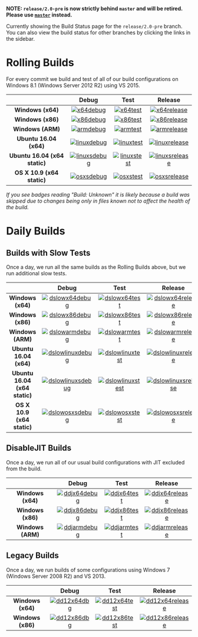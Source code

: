 **NOTE: `release/2.0-pre` is now strictly behind `master` and will be retired. Please use [`master`](https://github.com/Microsoft/ChakraCore/wiki/Build-Status) instead.**

Currently showing the Build Status page for the `release/2.0-pre` branch. You can also view the build status for other branches by clicking the links in the sidebar.

# Rolling Builds

For every commit we build and test of all of our build configurations on Windows 8.1 (Windows Server 2012 R2) using VS 2015.

|                               | __Debug__ | __Test__ | __Release__ |
|:-----------------------------:|:---------:|:--------:|:-----------:|
| __Windows (x64)__             | [![x64debug][x64dbgicon]][x64dbglink] | [![x64test][x64testicon]][x64testlink] | [![x64release][x64relicon]][x64rellink] |
| __Windows (x86)__             | [![x86debug][x86dbgicon]][x86dbglink] | [![x86test][x86testicon]][x86testlink] | [![x86release][x86relicon]][x86rellink] |
| __Windows (ARM)__             | [![armdebug][armdbgicon]][armdbglink] | [![armtest][armtesticon]][armtestlink] | [![armrelease][armrelicon]][armrellink] |
| __Ubuntu 16.04 (x64)__        | [![linuxdebug][linuxdbgicon]][linuxdbglink] | [![linuxtest][linuxtesticon]][linuxtestlink] | [![linuxrelease][linuxrelicon]][linuxrellink] |
| __Ubuntu 16.04 (x64 static)__ | [![linuxsdebug][linuxsdbgicon]][linuxsdbglink] | [![linuxstest][linuxstesticon]][linuxstestlink] | [![linuxsrelease][linuxsrelicon]][linuxsrellink] |
| __OS X 10.9 (x64 static)__    | [![osxsdebug][osxsdbgicon]][osxsdbglink] | [![osxstest][osxstesticon]][osxstestlink] | [![osxsrelease][osxsrelicon]][osxsrellink] |

*If you see badges reading "Build: Unknown" it is likely because a build was skipped due to changes being only in files known not to affect the health of the build.*

[x64dbgicon]: https://ci2.dot.net/job/Microsoft_ChakraCore/job/release_2.0/job/x64_debug/badge/icon
[x64dbglink]: https://ci2.dot.net/job/Microsoft_ChakraCore/job/release_2.0/job/x64_debug/
[x64testicon]: https://ci2.dot.net/job/Microsoft_ChakraCore/job/release_2.0/job/x64_test/badge/icon
[x64testlink]: https://ci2.dot.net/job/Microsoft_ChakraCore/job/release_2.0/job/x64_test/
[x64relicon]: https://ci2.dot.net/job/Microsoft_ChakraCore/job/release_2.0/job/x64_release/badge/icon
[x64rellink]: https://ci2.dot.net/job/Microsoft_ChakraCore/job/release_2.0/job/x64_release/

[x86dbgicon]: https://ci2.dot.net/job/Microsoft_ChakraCore/job/release_2.0/job/x86_debug/badge/icon
[x86dbglink]: https://ci2.dot.net/job/Microsoft_ChakraCore/job/release_2.0/job/x86_debug/
[x86testicon]: https://ci2.dot.net/job/Microsoft_ChakraCore/job/release_2.0/job/x86_test/badge/icon
[x86testlink]: https://ci2.dot.net/job/Microsoft_ChakraCore/job/release_2.0/job/x86_test/
[x86relicon]: https://ci2.dot.net/job/Microsoft_ChakraCore/job/release_2.0/job/x86_release/badge/icon
[x86rellink]: https://ci2.dot.net/job/Microsoft_ChakraCore/job/release_2.0/job/x86_release/

[armdbgicon]: https://ci2.dot.net/job/Microsoft_ChakraCore/job/release_2.0/job/arm_debug/badge/icon
[armdbglink]: https://ci2.dot.net/job/Microsoft_ChakraCore/job/release_2.0/job/arm_debug/
[armtesticon]: https://ci2.dot.net/job/Microsoft_ChakraCore/job/release_2.0/job/arm_test/badge/icon
[armtestlink]: https://ci2.dot.net/job/Microsoft_ChakraCore/job/release_2.0/job/arm_test/
[armrelicon]: https://ci2.dot.net/job/Microsoft_ChakraCore/job/release_2.0/job/arm_release/badge/icon
[armrellink]: https://ci2.dot.net/job/Microsoft_ChakraCore/job/release_2.0/job/arm_release/

[linuxdbgicon]: https://ci2.dot.net/job/Microsoft_ChakraCore/job/release_2.0/job/ubuntu_linux_debug/badge/icon
[linuxdbglink]: https://ci2.dot.net/job/Microsoft_ChakraCore/job/release_2.0/job/ubuntu_linux_debug/
[linuxtesticon]: https://ci2.dot.net/job/Microsoft_ChakraCore/job/release_2.0/job/ubuntu_linux_test/badge/icon
[linuxtestlink]: https://ci2.dot.net/job/Microsoft_ChakraCore/job/release_2.0/job/ubuntu_linux_test/
[linuxrelicon]: https://ci2.dot.net/job/Microsoft_ChakraCore/job/release_2.0/job/ubuntu_linux_release/badge/icon
[linuxrellink]: https://ci2.dot.net/job/Microsoft_ChakraCore/job/release_2.0/job/ubuntu_linux_release/

[linuxsdbgicon]: https://ci2.dot.net/job/Microsoft_ChakraCore/job/release_2.0/job/ubuntu_linux_debug_static/badge/icon
[linuxsdbglink]: https://ci2.dot.net/job/Microsoft_ChakraCore/job/release_2.0/job/ubuntu_linux_debug_static/
[linuxstesticon]: https://ci2.dot.net/job/Microsoft_ChakraCore/job/release_2.0/job/ubuntu_linux_test_static/badge/icon
[linuxstestlink]: https://ci2.dot.net/job/Microsoft_ChakraCore/job/release_2.0/job/ubuntu_linux_test_static/
[linuxsrelicon]: https://ci2.dot.net/job/Microsoft_ChakraCore/job/release_2.0/job/ubuntu_linux_release_static/badge/icon
[linuxsrellink]: https://ci2.dot.net/job/Microsoft_ChakraCore/job/release_2.0/job/ubuntu_linux_release_static/

[osxsdbgicon]: https://ci2.dot.net/job/Microsoft_ChakraCore/job/release_2.0/job/osx_osx_debug_static/badge/icon
[osxsdbglink]: https://ci2.dot.net/job/Microsoft_ChakraCore/job/release_2.0/job/osx_osx_debug_static/
[osxstesticon]: https://ci2.dot.net/job/Microsoft_ChakraCore/job/release_2.0/job/osx_osx_test_static/badge/icon
[osxstestlink]: https://ci2.dot.net/job/Microsoft_ChakraCore/job/release_2.0/job/osx_osx_test_static/
[osxsrelicon]: https://ci2.dot.net/job/Microsoft_ChakraCore/job/release_2.0/job/osx_osx_release_static/badge/icon
[osxsrellink]: https://ci2.dot.net/job/Microsoft_ChakraCore/job/release_2.0/job/osx_osx_release_static/

# Daily Builds

## Builds with Slow Tests

Once a day, we run all the same builds as the Rolling Builds above, but we run additional slow tests.

|                               | __Debug__ | __Test__ | __Release__ |
|:-----------------------------:|:---------:|:--------:|:-----------:|
| __Windows (x64)__             | [![dslowx64debug][dslowx64dbgicon]][dslowx64dbglink] | [![dslowx64test][dslowx64testicon]][dslowx64testlink] | [![dslowx64release][dslowx64relicon]][dslowx64rellink] |
| __Windows (x86)__             | [![dslowx86debug][dslowx86dbgicon]][dslowx86dbglink] | [![dslowx86test][dslowx86testicon]][dslowx86testlink] | [![dslowx86release][dslowx86relicon]][dslowx86rellink] |
| __Windows (ARM)__             | [![dslowarmdebug][dslowarmdbgicon]][dslowarmdbglink] | [![dslowarmtest][dslowarmtesticon]][dslowarmtestlink] | [![dslowarmrelease][dslowarmrelicon]][dslowarmrellink] |
| __Ubuntu 16.04 (x64)__        | [![dslowlinuxdebug][dslowlinuxdbgicon]][dslowlinuxdbglink] | [![dslowlinuxtest][dslowlinuxtesticon]][dslowlinuxtestlink] | [![dslowlinuxrelease][dslowlinuxrelicon]][dslowlinuxrellink] |
| __Ubuntu 16.04 (x64 static)__ | [![dslowlinuxsdebug][dslowlinuxsdbgicon]][dslowlinuxsdbglink] | [![dslowlinuxstest][dslowlinuxstesticon]][dslowlinuxstestlink] | [![dslowlinuxsrelease][dslowlinuxsrelicon]][dslowlinuxsrellink] |
| __OS X 10.9 (x64 static)__    | [![dslowosxsdebug][dslowosxsdbgicon]][dslowosxsdbglink] | [![dslowosxstest][dslowosxstesticon]][dslowosxstestlink] | [![dslowosxsrelease][dslowosxsrelicon]][dslowosxsrellink] |

[dslowx64dbgicon]: https://ci2.dot.net/job/Microsoft_ChakraCore/job/release_2.0/job/daily_slow_x64_debug/badge/icon
[dslowx64dbglink]: https://ci2.dot.net/job/Microsoft_ChakraCore/job/release_2.0/job/daily_slow_x64_debug/
[dslowx64testicon]: https://ci2.dot.net/job/Microsoft_ChakraCore/job/release_2.0/job/daily_slow_x64_test/badge/icon
[dslowx64testlink]: https://ci2.dot.net/job/Microsoft_ChakraCore/job/release_2.0/job/daily_slow_x64_test/
[dslowx64relicon]: https://ci2.dot.net/job/Microsoft_ChakraCore/job/release_2.0/job/daily_slow_x64_release/badge/icon
[dslowx64rellink]: https://ci2.dot.net/job/Microsoft_ChakraCore/job/release_2.0/job/daily_slow_x64_release/

[dslowx86dbgicon]: https://ci2.dot.net/job/Microsoft_ChakraCore/job/release_2.0/job/daily_slow_x86_debug/badge/icon
[dslowx86dbglink]: https://ci2.dot.net/job/Microsoft_ChakraCore/job/release_2.0/job/daily_slow_x86_debug/
[dslowx86testicon]: https://ci2.dot.net/job/Microsoft_ChakraCore/job/release_2.0/job/daily_slow_x86_test/badge/icon
[dslowx86testlink]: https://ci2.dot.net/job/Microsoft_ChakraCore/job/release_2.0/job/daily_slow_x86_test/
[dslowx86relicon]: https://ci2.dot.net/job/Microsoft_ChakraCore/job/release_2.0/job/daily_slow_x86_release/badge/icon
[dslowx86rellink]: https://ci2.dot.net/job/Microsoft_ChakraCore/job/release_2.0/job/daily_slow_x86_release/

[dslowarmdbgicon]: https://ci2.dot.net/job/Microsoft_ChakraCore/job/release_2.0/job/daily_slow_arm_debug/badge/icon
[dslowarmdbglink]: https://ci2.dot.net/job/Microsoft_ChakraCore/job/release_2.0/job/daily_slow_arm_debug/
[dslowarmtesticon]: https://ci2.dot.net/job/Microsoft_ChakraCore/job/release_2.0/job/daily_slow_arm_test/badge/icon
[dslowarmtestlink]: https://ci2.dot.net/job/Microsoft_ChakraCore/job/release_2.0/job/daily_slow_arm_test/
[dslowarmrelicon]: https://ci2.dot.net/job/Microsoft_ChakraCore/job/release_2.0/job/daily_slow_arm_release/badge/icon
[dslowarmrellink]: https://ci2.dot.net/job/Microsoft_ChakraCore/job/release_2.0/job/daily_slow_arm_release/

[dslowlinuxdbgicon]: https://ci2.dot.net/job/Microsoft_ChakraCore/job/release_2.0/job/daily_ubuntu_linux_debug/badge/icon
[dslowlinuxdbglink]: https://ci2.dot.net/job/Microsoft_ChakraCore/job/release_2.0/job/daily_ubuntu_linux_debug/
[dslowlinuxtesticon]: https://ci2.dot.net/job/Microsoft_ChakraCore/job/release_2.0/job/daily_ubuntu_linux_test/badge/icon
[dslowlinuxtestlink]: https://ci2.dot.net/job/Microsoft_ChakraCore/job/release_2.0/job/daily_ubuntu_linux_test/
[dslowlinuxrelicon]: https://ci2.dot.net/job/Microsoft_ChakraCore/job/release_2.0/job/daily_ubuntu_linux_release/badge/icon
[dslowlinuxrellink]: https://ci2.dot.net/job/Microsoft_ChakraCore/job/release_2.0/job/daily_ubuntu_linux_release/

[dslowlinuxsdbgicon]: https://ci2.dot.net/job/Microsoft_ChakraCore/job/release_2.0/job/daily_ubuntu_linux_debug_static/badge/icon
[dslowlinuxsdbglink]: https://ci2.dot.net/job/Microsoft_ChakraCore/job/release_2.0/job/daily_ubuntu_linux_debug_static/
[dslowlinuxstesticon]: https://ci2.dot.net/job/Microsoft_ChakraCore/job/release_2.0/job/daily_ubuntu_linux_test_static/badge/icon
[dslowlinuxstestlink]: https://ci2.dot.net/job/Microsoft_ChakraCore/job/release_2.0/job/daily_ubuntu_linux_test_static/
[dslowlinuxsrelicon]: https://ci2.dot.net/job/Microsoft_ChakraCore/job/release_2.0/job/daily_ubuntu_linux_release_static/badge/icon
[dslowlinuxsrellink]: https://ci2.dot.net/job/Microsoft_ChakraCore/job/release_2.0/job/daily_ubuntu_linux_release_static/

[dslowosxsdbgicon]: https://ci2.dot.net/job/Microsoft_ChakraCore/job/release_2.0/job/daily_osx_osx_debug_static/badge/icon
[dslowosxsdbglink]: https://ci2.dot.net/job/Microsoft_ChakraCore/job/release_2.0/job/daily_osx_osx_debug_static/
[dslowosxstesticon]: https://ci2.dot.net/job/Microsoft_ChakraCore/job/release_2.0/job/daily_osx_osx_test_static/badge/icon
[dslowosxstestlink]: https://ci2.dot.net/job/Microsoft_ChakraCore/job/release_2.0/job/daily_osx_osx_test_static/
[dslowosxsrelicon]: https://ci2.dot.net/job/Microsoft_ChakraCore/job/release_2.0/job/daily_osx_osx_release_static/badge/icon
[dslowosxsrellink]: https://ci2.dot.net/job/Microsoft_ChakraCore/job/release_2.0/job/daily_osx_osx_release_static/

## DisableJIT Builds

Once a day, we run all of our usual build configurations with JIT excluded from the build.

|                   | __Debug__ | __Test__ | __Release__ |
|:-----------------:|:---------:|:--------:|:-----------:|
| __Windows (x64)__ | [![ddjx64debug][ddjx64dbgicon]][ddjx64dbglink] | [![ddjx64test][ddjx64testicon]][ddjx64testlink] | [![ddjx64release][ddjx64relicon]][ddjx64rellink] |
| __Windows (x86)__ | [![ddjx86debug][ddjx86dbgicon]][ddjx86dbglink] | [![ddjx86test][ddjx86testicon]][ddjx86testlink] | [![ddjx86release][ddjx86relicon]][ddjx86rellink] |
| __Windows (ARM)__ | [![ddjarmdebug][ddjarmdbgicon]][ddjarmdbglink] | [![ddjarmtest][ddjarmtesticon]][ddjarmtestlink] | [![ddjarmrelease][ddjarmrelicon]][ddjarmrellink] |

[ddjx64dbgicon]: https://ci2.dot.net/job/Microsoft_ChakraCore/job/release_2.0/job/daily_disablejit_x64_debug/badge/icon
[ddjx64dbglink]: https://ci2.dot.net/job/Microsoft_ChakraCore/job/release_2.0/job/daily_disablejit_x64_debug/
[ddjx64testicon]: https://ci2.dot.net/job/Microsoft_ChakraCore/job/release_2.0/job/daily_disablejit_x64_test/badge/icon
[ddjx64testlink]: https://ci2.dot.net/job/Microsoft_ChakraCore/job/release_2.0/job/daily_disablejit_x64_test/
[ddjx64relicon]: https://ci2.dot.net/job/Microsoft_ChakraCore/job/release_2.0/job/daily_disablejit_x64_release/badge/icon
[ddjx64rellink]: https://ci2.dot.net/job/Microsoft_ChakraCore/job/release_2.0/job/daily_disablejit_x64_release/

[ddjx86dbgicon]: https://ci2.dot.net/job/Microsoft_ChakraCore/job/release_2.0/job/daily_disablejit_x86_debug/badge/icon
[ddjx86dbglink]: https://ci2.dot.net/job/Microsoft_ChakraCore/job/release_2.0/job/daily_disablejit_x86_debug/
[ddjx86testicon]: https://ci2.dot.net/job/Microsoft_ChakraCore/job/release_2.0/job/daily_disablejit_x86_test/badge/icon
[ddjx86testlink]: https://ci2.dot.net/job/Microsoft_ChakraCore/job/release_2.0/job/daily_disablejit_x86_test/
[ddjx86relicon]: https://ci2.dot.net/job/Microsoft_ChakraCore/job/release_2.0/job/daily_disablejit_x86_release/badge/icon
[ddjx86rellink]: https://ci2.dot.net/job/Microsoft_ChakraCore/job/release_2.0/job/daily_disablejit_x86_release/

[ddjarmdbgicon]: https://ci2.dot.net/job/Microsoft_ChakraCore/job/release_2.0/job/daily_disablejit_arm_debug/badge/icon
[ddjarmdbglink]: https://ci2.dot.net/job/Microsoft_ChakraCore/job/release_2.0/job/daily_disablejit_arm_debug/
[ddjarmtesticon]: https://ci2.dot.net/job/Microsoft_ChakraCore/job/release_2.0/job/daily_disablejit_arm_test/badge/icon
[ddjarmtestlink]: https://ci2.dot.net/job/Microsoft_ChakraCore/job/release_2.0/job/daily_disablejit_arm_test/
[ddjarmrelicon]: https://ci2.dot.net/job/Microsoft_ChakraCore/job/release_2.0/job/daily_disablejit_arm_release/badge/icon
[ddjarmrellink]: https://ci2.dot.net/job/Microsoft_ChakraCore/job/release_2.0/job/daily_disablejit_arm_release/

## Legacy Builds

Once a day, we run builds of some configurations using Windows 7 (Windows Server 2008 R2) and VS 2013.

|                   | __Debug__ | __Test__ | __Release__ |
|:-----------------:|:---------------:|:--------------:|:-----------------:|
| __Windows (x64)__ | [![dd12x64dbg][dd12x64dbgicon]][dd12x64dbglink] | [![dd12x64test][dd12x64testicon]][dd12x64testlink] | [![dd12x64release][dd12x64relicon]][dd12x64rellink] |
| __Windows (x86)__ | [![dd12x86dbg][dd12x86dbgicon]][dd12x86dbglink] | [![dd12x86test][dd12x86testicon]][dd12x86testlink] | [![dd12x86release][dd12x86relicon]][dd12x86rellink] |

[dd12x64dbgicon]: https://ci2.dot.net/job/Microsoft_ChakraCore/job/release_2.0/job/daily_dev12_x64_debug/badge/icon
[dd12x64dbglink]: https://ci2.dot.net/job/Microsoft_ChakraCore/job/release_2.0/job/daily_dev12_x64_debug/
[dd12x64testicon]: https://ci2.dot.net/job/Microsoft_ChakraCore/job/release_2.0/job/daily_dev12_x64_test/badge/icon
[dd12x64testlink]: https://ci2.dot.net/job/Microsoft_ChakraCore/job/release_2.0/job/daily_dev12_x64_test/
[dd12x64relicon]: https://ci2.dot.net/job/Microsoft_ChakraCore/job/release_2.0/job/daily_dev12_x64_release/badge/icon
[dd12x64rellink]: https://ci2.dot.net/job/Microsoft_ChakraCore/job/release_2.0/job/daily_dev12_x64_release/

[dd12x86dbgicon]: https://ci2.dot.net/job/Microsoft_ChakraCore/job/release_2.0/job/daily_dev12_x86_debug/badge/icon
[dd12x86dbglink]: https://ci2.dot.net/job/Microsoft_ChakraCore/job/release_2.0/job/daily_dev12_x86_debug/
[dd12x86testicon]: https://ci2.dot.net/job/Microsoft_ChakraCore/job/release_2.0/job/daily_dev12_x86_test/badge/icon
[dd12x86testlink]: https://ci2.dot.net/job/Microsoft_ChakraCore/job/release_2.0/job/daily_dev12_x86_test/
[dd12x86relicon]: https://ci2.dot.net/job/Microsoft_ChakraCore/job/release_2.0/job/daily_dev12_x86_release/badge/icon
[dd12x86rellink]: https://ci2.dot.net/job/Microsoft_ChakraCore/job/release_2.0/job/daily_dev12_x86_release/
